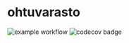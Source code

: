 # ohtuvarasto

![example workflow](https://github.com/LauriSakari/ohtuvarasto/workflows/CI/badge.svg) ![codecov badge](https://codecov.io/github/codecov/gazebo/graph/badge.svg)
